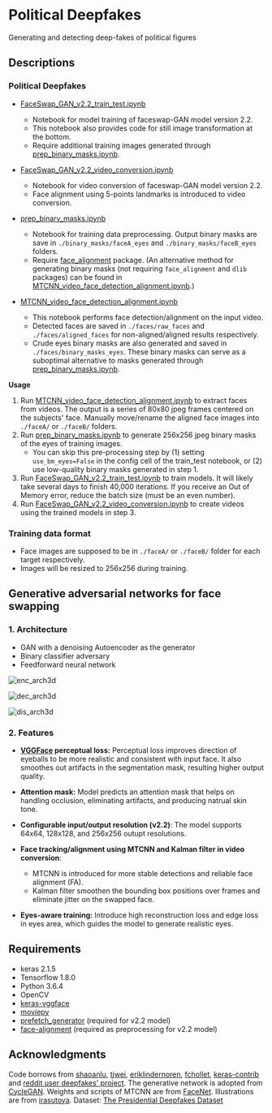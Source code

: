 # Political Deepfakes
Generating and detecting deep-fakes of political figures

## Descriptions  
### Political Deepfakes
* [FaceSwap_GAN_v2.2_train_test.ipynb](https://github.com/shaoanlu/faceswap-GAN/blob/master/FaceSwap_GAN_v2.2_train_test.ipynb)
  - Notebook for model training of faceswap-GAN model version 2.2.
  - This notebook also provides code for still image transformation at the bottom.
  - Require additional training images generated through [prep_binary_masks.ipynb](https://github.com/shaoanlu/faceswap-GAN/blob/master/prep_binary_masks.ipynb).
  
* [FaceSwap_GAN_v2.2_video_conversion.ipynb](https://github.com/shaoanlu/faceswap-GAN/blob/master/FaceSwap_GAN_v2.2_video_conversion.ipynb)
  - Notebook for video conversion of faceswap-GAN model version 2.2.
  - Face alignment using 5-points landmarks is introduced to video conversion.
  
* [prep_binary_masks.ipynb](https://github.com/shaoanlu/faceswap-GAN/blob/master/prep_binary_masks.ipynb)
  - Notebook for training data preprocessing. Output binary masks are save in `./binary_masks/faceA_eyes` and `./binary_masks/faceB_eyes` folders.
  - Require [face_alignment](https://github.com/1adrianb/face-alignment) package. (An alternative method for generating binary masks (not requiring `face_alignment` and `dlib` packages) can be found in [MTCNN_video_face_detection_alignment.ipynb](https://github.com/shaoanlu/faceswap-GAN/blob/master/MTCNN_video_face_detection_alignment.ipynb).) 
  
* [MTCNN_video_face_detection_alignment.ipynb](https://github.com/shaoanlu/faceswap-GAN/blob/master/MTCNN_video_face_detection_alignment.ipynb)
  - This notebook performs face detection/alignment on the input video. 
  - Detected faces are saved in `./faces/raw_faces` and `./faces/aligned_faces` for non-aligned/aligned results respectively.
  - Crude eyes binary masks are also generated and saved in `./faces/binary_masks_eyes`. These binary masks can serve as a suboptimal alternative to masks generated through [prep_binary_masks.ipynb](https://github.com/shaoanlu/faceswap-GAN/blob/master/prep_binary_masks.ipynb). 
  
**Usage**
1. Run [MTCNN_video_face_detection_alignment.ipynb](https://github.com/shaoanlu/faceswap-GAN/blob/master/MTCNN_video_face_detection_alignment.ipynb) to extract faces from videos. The output is a series of 80x80 jpeg frames centered on the subjects' face. Manually move/rename the aligned face images into `./faceA/` or `./faceB/` folders.
2. Run [prep_binary_masks.ipynb](https://github.com/shaoanlu/faceswap-GAN/blob/master/prep_binary_masks.ipynb) to generate 256x256 jpeg binary masks of the eyes of training images. 
    - You can skip this pre-processing step by (1) setting `use_bm_eyes=False` in the config cell of the train_test notebook, or (2) use low-quality binary masks generated in step 1.
3. Run [FaceSwap_GAN_v2.2_train_test.ipynb](https://github.com/shaoanlu/faceswap-GAN/blob/master/FaceSwap_GAN_v2.2_train_test.ipynb) to train  models. It will likely take several days to finish 40,000 iterations. If you receive an Out of Memory error, reduce the batch size (must be an even number).
4. Run  [FaceSwap_GAN_v2.2_video_conversion.ipynb](https://github.com/shaoanlu/faceswap-GAN/blob/master/FaceSwap_GAN_v2.2_video_conversion.ipynb) to create videos using the trained models in step 3. 

### Training data format 
  - Face images are supposed to be in `./faceA/` or `./faceB/` folder for each target respectively. 
  - Images will be resized to 256x256 during training.

## Generative adversarial networks for face swapping
### 1. Architecture
  - GAN with a denoising Autoencoder as the generator
  - Binary classifier adversary
  - Feedforward neural network

  ![enc_arch3d](https://www.dropbox.com/s/b43x8bv5xxbo5q0/enc_arch3d_resized2.jpg?raw=1)
  
  ![dec_arch3d](https://www.dropbox.com/s/p09ioztjcxs66ey/dec_3arch3d_resized.jpg?raw=1)
  
  ![dis_arch3d](https://www.dropbox.com/s/szcq8j5axo11mu9/dis_arch3d_resized2.jpg?raw=1)

### 2. Features
- **[VGGFace](https://github.com/rcmalli/keras-vggface) perceptual loss:** Perceptual loss improves direction of eyeballs to be more realistic and consistent with input face. It also smoothes out artifacts in the segmentation mask, resulting higher output quality.

- **Attention mask:** Model predicts an attention mask that helps on handling occlusion, eliminating artifacts, and producing natrual skin tone.

- **Configurable input/output resolution (v2.2)**: The model supports 64x64, 128x128, and 256x256 outupt resolutions.

- **Face tracking/alignment using MTCNN and Kalman filter in video conversion**: 
  - MTCNN is introduced for more stable detections and reliable face alignment (FA). 
  - Kalman filter smoothen the bounding box positions over frames and eliminate jitter on the swapped face.
  
- **Eyes-aware training:** Introduce high reconstruction loss and edge loss in eyes area, which guides the model to generate realistic eyes.

## Requirements

* keras 2.1.5
* Tensorflow 1.8.0 
* Python 3.6.4
* OpenCV
* [keras-vggface](https://github.com/rcmalli/keras-vggface)
* [moviepy](http://zulko.github.io/moviepy/)
* [prefetch_generator](https://github.com/justheuristic/prefetch_generator) (required for v2.2 model)
* [face-alignment](https://github.com/1adrianb/face-alignment) (required as preprocessing for v2.2 model)

## Acknowledgments
Code borrows from [shaoanlu](https://github.com/shaoanlu/faceswap-GAN), [tjwei](https://github.com/tjwei/GANotebooks), [eriklindernoren](https://github.com/eriklindernoren/Keras-GAN/blob/master/aae/adversarial_autoencoder.py), [fchollet](https://github.com/fchollet/deep-learning-with-python-notebooks/blob/master/8.5-introduction-to-gans.ipynb), [keras-contrib](https://github.com/keras-team/keras-contrib/blob/master/examples/improved_wgan.py) and [reddit user deepfakes' project](https://pastebin.com/hYaLNg1T). The generative network is adopted from [CycleGAN](https://github.com/junyanz/pytorch-CycleGAN-and-pix2pix). Weights and scripts of MTCNN are from [FaceNet](https://github.com/davidsandberg/facenet). Illustrations are from [irasutoya](http://www.irasutoya.com/).
Dataset: [The Presidential Deepfakes Dataset](http://ceur-ws.org/Vol-2942/paper3.pdf)
